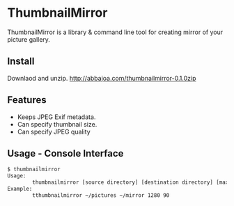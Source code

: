 ThumbnailMirror
==================================================
ThumbnailMirror is a library & command line tool for creating mirror of your picture gallery.

Install
--------------------------------------------------
Downlaod and unzip.
http://abbajoa.com/thumbnailmirror-0.1.0zip

Features
--------------------------------------------------
- Keeps JPEG Exif metadata.
- Can specify thumbnail size.
- Can specify JPEG quality

Usage - Console Interface
--------------------------------------------------
```bash
$ thumbnailmirror
Usage:
        thumbnailmirror [source directory] [destination directory] [max size] [jpeg quality]
Example:
        tthumbnailmirror ~/pictures ~/mirror 1280 90
